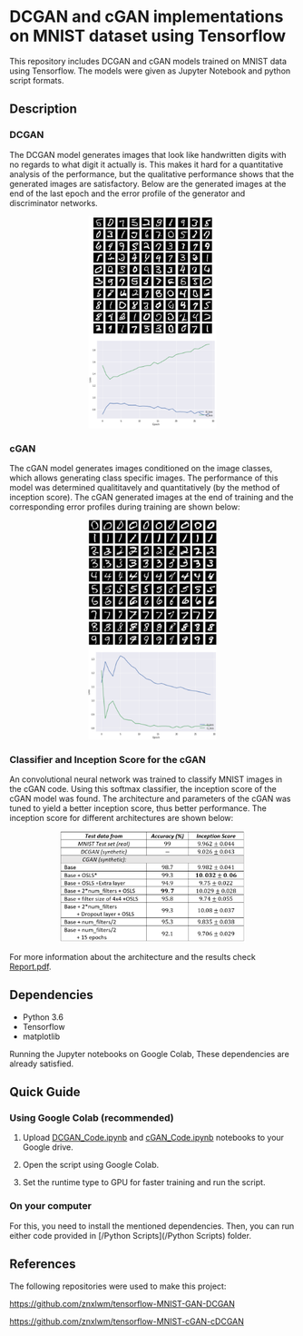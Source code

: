 # DCGAN and cGAN implementations on MNIST dataset using Tensorflow

This repository includes DCGAN and cGAN models trained on MNIST data using Tensorflow. The models were given as Jupyter Notebook and python script formats.

## Description

### DCGAN

The DCGAN model generates images that look like handwritten digits with no regards to what digit it actually is. This makes it hard for a quantitative analysis of the performance, but the qualitative performance shows that the generated images are satisfactory. Below are the generated images at the end of the last epoch and the error profile of the generator and discriminator networks.

<p align="center"><img src="Figures/fig1.png" width="45%" alt="" /></p>

### cGAN

The cGAN model generates images conditioned on the image classes, which allows generating class specific images. The performance of this model was determined qualititavely and quantitatively (by the method of inception score). The cGAN generated images at the end of training and the corresponding error profiles during training are shown below:

<p align="center"><img src="Figures/fig2.png" width="45%" alt="" /></p>

### Classifier and Inception Score for the cGAN

An convolutional neural network was trained to classify MNIST images in the cGAN code. Using this softmax classifier, the inception score of the cGAN model was found. The architecture and parameters of the cGAN was tuned to yield a better inception score, thus better performance. The inception score for different architectures are shown below:

<p align="center"><img src="Figures/IS_Table.PNG" width="65%" alt="" /></p>

For more information about the architecture and the results check [Report.pdf](Report.pdf).

## Dependencies

- Python 3.6
- Tensorflow
- matplotlib

Running the Jupyter notebooks on Google Colab, These dependencies are already satisfied.

## Quick Guide

### Using Google Colab (recommended)

1. Upload [DCGAN_Code.ipynb](DCGAN_Code.ipynb) and [cGAN_Code.ipynb](cGAN_Code.ipynb) notebooks to your Google drive.

2. Open the script using Google Colab.

3. Set the runtime type to GPU for faster training and run the script.

### On your computer

For this, you need to install the mentioned dependencies. Then, you can run either code provided in [/Python Scripts](/Python Scripts) folder.

## References

The following repositories were used to make this project:

https://github.com/znxlwm/tensorflow-MNIST-GAN-DCGAN

https://github.com/znxlwm/tensorflow-MNIST-cGAN-cDCGAN
